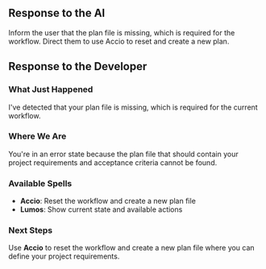 ## Response to the AI

Inform the user that the plan file is missing, which is required for the workflow. Direct them to use Accio to reset and create a new plan.

## Response to the Developer

### What Just Happened
I've detected that your plan file is missing, which is required for the current workflow.

### Where We Are
You're in an error state because the plan file that should contain your project requirements and acceptance criteria cannot be found.

### Available Spells
- **Accio**: Reset the workflow and create a new plan file
- **Lumos**: Show current state and available actions

### Next Steps
Use **Accio** to reset the workflow and create a new plan file where you can define your project requirements.